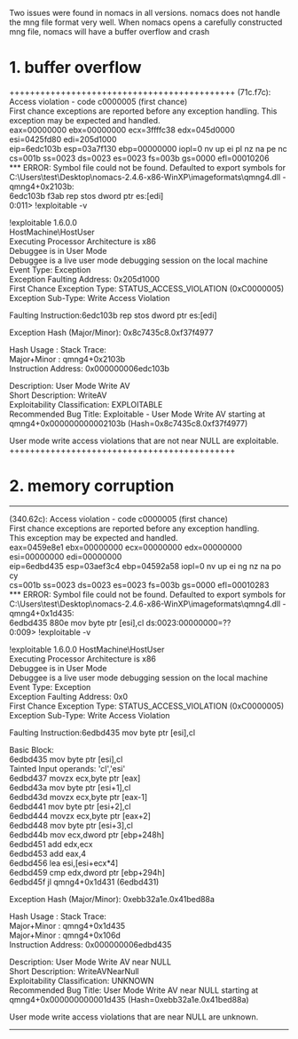 



Two issues were found in nomacs in all versions.  nomacs does not handle the mng file format very well. When nomacs opens a carefully constructed mng file, nomacs will have a buffer overflow and crash




# 1.  buffer overflow
++++++++++++++++++++++++++++++++++++++++++++
(71c.f7c): Access violation - code c0000005 (first chance)   
First chance exceptions are reported before any exception handling. 
This exception may be expected and handled.  
eax=00000000 ebx=00000000 ecx=3ffffc38 edx=045d0000 esi=0425fd80 edi=205d1000  
eip=6edc103b esp=03a7f130 ebp=00000000 iopl=0         nv up ei pl nz na pe nc  
cs=001b  ss=0023  ds=0023  es=0023  fs=003b  gs=0000             efl=00010206  
*** ERROR: Symbol file could not be found.  Defaulted to export symbols for C:\Users\test\Desktop\nomacs-2.4.6-x86-WinXP\imageformats\qmng4.dll -    
qmng4+0x2103b:  
6edc103b f3ab            rep stos dword ptr es:[edi]  
0:011> !exploitable -v   

!exploitable 1.6.0.0  
HostMachine\HostUser   
Executing Processor Architecture is x86  
Debuggee is in User Mode  
Debuggee is a live user mode debugging session on the local machine  
Event Type: Exception  
Exception Faulting Address: 0x205d1000  
First Chance Exception Type: STATUS_ACCESS_VIOLATION (0xC0000005)  
Exception Sub-Type: Write Access Violation  

Faulting Instruction:6edc103b rep stos dword ptr es:[edi]  

Exception Hash (Major/Minor): 0x8c7435c8.0xf37f4977  

 Hash Usage : Stack Trace:  
Major+Minor : qmng4+0x2103b  
Instruction Address: 0x000000006edc103b  

Description: User Mode Write AV  
Short Description: WriteAV  
Exploitability Classification: EXPLOITABLE  
Recommended Bug Title: Exploitable - User Mode Write AV starting at qmng4+0x000000000002103b (Hash=0x8c7435c8.0xf37f4977)  

User mode write access violations that are not near NULL are exploitable.  
++++++++++++++++++++++++++++++++++++++++++++  


# 2. memory corruption
*************************************************************************
(340.62c): Access violation - code c0000005 (first chance)  
First chance exceptions are reported before any exception handling.  
This exception may be expected and handled.  
eax=0459e8e1 ebx=00000000 ecx=00000000 edx=00000000 esi=00000000 edi=00000000  
eip=6edbd435 esp=03aef3c4 ebp=04592a58 iopl=0         nv up ei ng nz na po cy  
cs=001b  ss=0023  ds=0023  es=0023  fs=003b  gs=0000             efl=00010283  
*** ERROR: Symbol file could not be found.  Defaulted to export symbols for C:\Users\test\Desktop\nomacs-2.4.6-x86-WinXP\imageformats\qmng4.dll -    
qmng4+0x1d435:  
6edbd435 880e            mov     byte ptr [esi],cl          ds:0023:00000000=??   
0:009> !exploitable -v  
  
!exploitable 1.6.0.0
HostMachine\HostUser  
Executing Processor Architecture is x86  
Debuggee is in User Mode  
Debuggee is a live user mode debugging session on the local machine  
Event Type: Exception  
Exception Faulting Address: 0x0  
First Chance Exception Type: STATUS_ACCESS_VIOLATION (0xC0000005)  
Exception Sub-Type: Write Access Violation  

Faulting Instruction:6edbd435 mov byte ptr [esi],cl  

Basic Block:  
    6edbd435 mov byte ptr [esi],cl  
       Tainted Input operands: 'cl','esi'  
    6edbd437 movzx ecx,byte ptr [eax]  
    6edbd43a mov byte ptr [esi+1],cl  
    6edbd43d movzx ecx,byte ptr [eax-1]  
    6edbd441 mov byte ptr [esi+2],cl  
    6edbd444 movzx ecx,byte ptr [eax+2]  
    6edbd448 mov byte ptr [esi+3],cl  
    6edbd44b mov ecx,dword ptr [ebp+248h]  
    6edbd451 add edx,ecx  
    6edbd453 add eax,4  
    6edbd456 lea esi,[esi+ecx*4]  
    6edbd459 cmp edx,dword ptr [ebp+294h]  
    6edbd45f jl qmng4+0x1d431 (6edbd431)  

Exception Hash (Major/Minor): 0xebb32a1e.0x41bed88a  

 Hash Usage : Stack Trace:   
Major+Minor : qmng4+0x1d435   
Major+Minor : qmng4+0x106d   
Instruction Address: 0x000000006edbd435   

Description: User Mode Write AV near NULL  
Short Description: WriteAVNearNull   
Exploitability Classification: UNKNOWN  
Recommended Bug Title: User Mode Write AV near NULL starting at qmng4+0x000000000001d435 (Hash=0xebb32a1e.0x41bed88a)   

User mode write access violations that are near NULL are unknown.  

*************************************************************************
